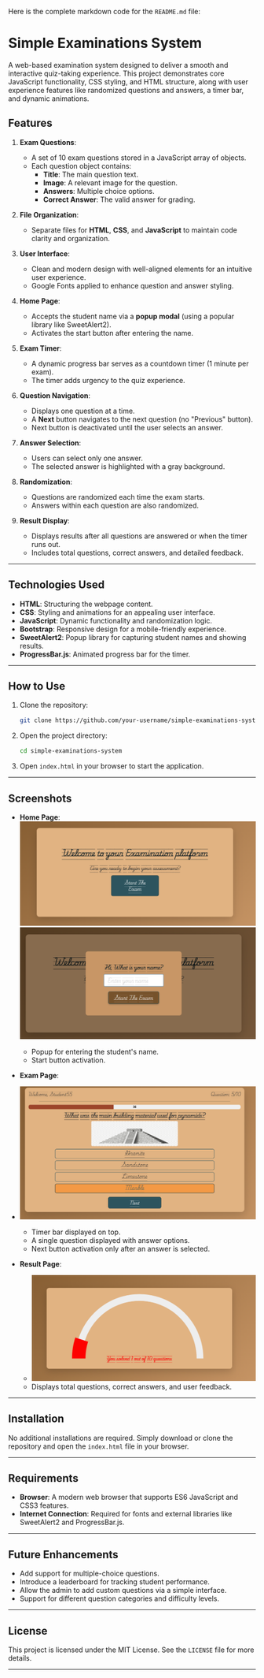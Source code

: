 Here is the complete markdown code for the `README.md` file:


# Simple Examinations System

A web-based examination system designed to deliver a smooth and interactive quiz-taking experience. This project demonstrates core JavaScript functionality, CSS styling, and HTML structure, along with user experience features like randomized questions and answers, a timer bar, and dynamic animations.


## Features

1. **Exam Questions**:
   - A set of 10 exam questions stored in a JavaScript array of objects.
   - Each question object contains:
     - **Title**: The main question text.
     - **Image**: A relevant image for the question.
     - **Answers**: Multiple choice options.
     - **Correct Answer**: The valid answer for grading.

2. **File Organization**:
   - Separate files for **HTML**, **CSS**, and **JavaScript** to maintain code clarity and organization.

3. **User Interface**:
   - Clean and modern design with well-aligned elements for an intuitive user experience.
   - Google Fonts applied to enhance question and answer styling.

4. **Home Page**:
   - Accepts the student name via a **popup modal** (using a popular library like SweetAlert2).
   - Activates the start button after entering the name.

5. **Exam Timer**:
   - A dynamic progress bar serves as a countdown timer (1 minute per exam).
   - The timer adds urgency to the quiz experience.

6. **Question Navigation**:
   - Displays one question at a time.
   - A **Next** button navigates to the next question (no "Previous" button).
   - Next button is deactivated until the user selects an answer.

7. **Answer Selection**:
   - Users can select only one answer.
   - The selected answer is highlighted with a gray background.

8. **Randomization**:
   - Questions are randomized each time the exam starts.
   - Answers within each question are also randomized.

9. **Result Display**:
   - Displays results after all questions are answered or when the timer runs out.
   - Includes total questions, correct answers, and detailed feedback.

---

## Technologies Used

- **HTML**: Structuring the webpage content.
- **CSS**: Styling and animations for an appealing user interface.
- **JavaScript**: Dynamic functionality and randomization logic.
- **Bootstrap**: Responsive design for a mobile-friendly experience.
- **SweetAlert2**: Popup library for capturing student names and showing results.
- **ProgressBar.js**: Animated progress bar for the timer.

---

## How to Use

1. Clone the repository:
   ```bash
   git clone https://github.com/your-username/simple-examinations-system.git
   ```
2. Open the project directory:
   ```bash
   cd simple-examinations-system
   ```
3. Open `index.html` in your browser to start the application.

---

## Screenshots

- **Home Page**:
  ![Home Page](screenshots/home.png)
  ![Home Page](screenshots/home2.png)
  - Popup for entering the student's name.
  - Start button activation.

- **Exam Page**:
- ![Home Page](screenshots/exam.png)
  - Timer bar displayed on top.
  - A single question displayed with answer options.
  - Next button activation only after an answer is selected.

- **Result Page**:
   - ![Home Page](screenshots/result.png)
  - Displays total questions, correct answers, and user feedback.

---

## Installation

No additional installations are required. Simply download or clone the repository and open the `index.html` file in your browser. 

---

## Requirements

- **Browser**: A modern web browser that supports ES6 JavaScript and CSS3 features.
- **Internet Connection**: Required for fonts and external libraries like SweetAlert2 and ProgressBar.js.

---

## Future Enhancements

- Add support for multiple-choice questions.
- Introduce a leaderboard for tracking student performance.
- Allow the admin to add custom questions via a simple interface.
- Support for different question categories and difficulty levels.

---

## License

This project is licensed under the MIT License. See the `LICENSE` file for more details.

---


